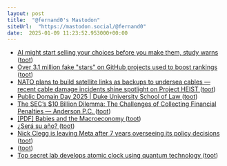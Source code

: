 ```yaml
---
layout: post
title:  "@fernand0's Mastodon"
siteUrl:  "https://mastodon.social/@fernand0"
date:  2025-01-09 11:23:52.953000+00:00
---
```

*  [AI might start selling your choices before you make them, study warns  ](https://www.courthousenews.com/ai-might-start-selling-your-choices-before-you-make-them-study-warns/) ([toot](https://mastodon.social/@fernand0/113798141244227980))
*  [Over 3.1 million fake "stars" on GitHub projects used to boost rankings ](https://www.bleepingcomputer.com/news/security/over-31-million-fake-stars-on-github-projects-used-to-boost-rankings) ([toot](https://mastodon.social/@fernand0/113797881379824324))
*  [NATO plans to build satellite links as backups to undersea cables — recent cable damage incidents shine spotlight on Project HEIST ](https://www.tomshardware.com/networking/nato-plans-to-build-satellite-links-as-backups-to-undersea-cables-recent-cable-damage-incidents-shine-spotlight-on-project-heis) ([toot](https://mastodon.social/@fernand0/113797627818114364))
*  [Public Domain Day 2025 \| Duke University School of Law ](https://web.law.duke.edu/cspd/publicdomainday/2025) ([toot](https://mastodon.social/@fernand0/113796662313293634))
*  [The SEC’s $10 Billion Dilemma: The Challenges of Collecting Financial Penalties — Anderson P.C. ](https://anderpc.com/insights/the-secs-10-billion-dilemma-the-challenges-of-collecting-financial-penaltie) ([toot](https://mastodon.social/@fernand0/113795971612744907))
*  [[PDF] Babies and the Macroeconomy   ](https://www.nber.org/system/files/working_papers/w33311/w33311.pdf) ([toot](https://mastodon.social/@fernand0/113794064932267345))
*  [¿Será su año? ](https://avecesunafoto.wordpress.com/2025/01/08/sera-su-ano) ([toot](https://mastodon.social/@fernand0/113793952719119718))
*  [Nick Clegg is leaving Meta after 7 years overseeing its policy decisions ](https://www.engadget.com/social-media/nick-clegg-is-leaving-meta-after-7-years-overseeing-its-policy-decisions-204207077.htm) ([toot](https://mastodon.social/@fernand0/113793889729959674))
*  [ ](https://masto.es/@aperalesf) ([toot](https://mastodon.social/@fernand0/113793870637155110))
*  [Top secret lab develops atomic clock using quantum technology ](https://www.gov.uk/government/news/top-secret-lab-develops-atomic-clock-using-quantum-technolog) ([toot](https://mastodon.social/@fernand0/113793624520123374))
